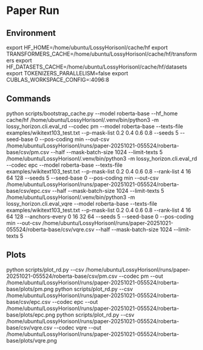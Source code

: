 # Paper Run

## Environment
export HF_HOME=/home/ubuntu/LossyHorisonI/cache/hf
export TRANSFORMERS_CACHE=/home/ubuntu/LossyHorisonI/cache/hf/transformers
export HF_DATASETS_CACHE=/home/ubuntu/LossyHorisonI/cache/hf/datasets
export TOKENIZERS_PARALLELISM=false
export CUBLAS_WORKSPACE_CONFIG=:4096:8

## Commands
python scripts/bootstrap_cache.py --model roberta-base --hf_home cache/hf
/home/ubuntu/LossyHorisonI/.venv/bin/python3 -m lossy_horizon.cli.eval_rd --codec pm --model roberta-base --texts-file examples/wikitext103_test.txt --p-mask-list 0.2 0.4 0.6 0.8 --seeds 5 --seed-base 0 --pos-coding min --out-csv /home/ubuntu/LossyHorisonI/runs/paper-20251021-055524/roberta-base/csv/pm.csv --half --mask-batch-size 1024 --limit-texts 5
/home/ubuntu/LossyHorisonI/.venv/bin/python3 -m lossy_horizon.cli.eval_rd --codec epc --model roberta-base --texts-file examples/wikitext103_test.txt --p-mask-list 0.2 0.4 0.6 0.8 --rank-list 4 16 64 128 --seeds 5 --seed-base 0 --pos-coding min --out-csv /home/ubuntu/LossyHorisonI/runs/paper-20251021-055524/roberta-base/csv/epc.csv --half --mask-batch-size 1024 --limit-texts 5
/home/ubuntu/LossyHorisonI/.venv/bin/python3 -m lossy_horizon.cli.eval_vqre --model roberta-base --texts-file examples/wikitext103_test.txt --p-mask-list 0.2 0.4 0.6 0.8 --rank-list 4 16 64 128 --anchors-every 0 16 32 64 --seeds 5 --seed-base 0 --pos-coding min --out-csv /home/ubuntu/LossyHorisonI/runs/paper-20251021-055524/roberta-base/csv/vqre.csv --half --mask-batch-size 1024 --limit-texts 5

## Plots
python scripts/plot_rd.py --csv /home/ubuntu/LossyHorisonI/runs/paper-20251021-055524/roberta-base/csv/pm.csv --codec pm --out /home/ubuntu/LossyHorisonI/runs/paper-20251021-055524/roberta-base/plots/pm.png
python scripts/plot_rd.py --csv /home/ubuntu/LossyHorisonI/runs/paper-20251021-055524/roberta-base/csv/epc.csv --codec epc --out /home/ubuntu/LossyHorisonI/runs/paper-20251021-055524/roberta-base/plots/epc.png
python scripts/plot_rd.py --csv /home/ubuntu/LossyHorisonI/runs/paper-20251021-055524/roberta-base/csv/vqre.csv --codec vqre --out /home/ubuntu/LossyHorisonI/runs/paper-20251021-055524/roberta-base/plots/vqre.png
